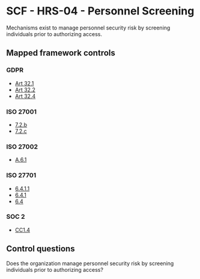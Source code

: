 # SCF - HRS-04 - Personnel Screening
Mechanisms exist to manage personnel security risk by screening individuals prior to authorizing access.
## Mapped framework controls
### GDPR
- [Art 32.1](../gdpr/art32.md#Article-321)
- [Art 32.2](../gdpr/art32.md#Article-322)
- [Art 32.4](../gdpr/art32.md#Article-324)
  
### ISO 27001
- [7.2.b](../iso27001/7.md#72b)
- [7.2.c](../iso27001/7.md#72c)
  
### ISO 27002
- [A.6.1](../iso27002/a-6.md#a61)
  
### ISO 27701
- [6.4.1.1](../iso27701/6411.md)
- [6.4.1](../iso27701/641.md)
- [6.4](../iso27701/64.md)
  
### SOC 2
- [CC1.4](../soc2/cc14.md)
  
## Control questions
Does the organization manage personnel security risk by screening individuals prior to authorizing access?
  